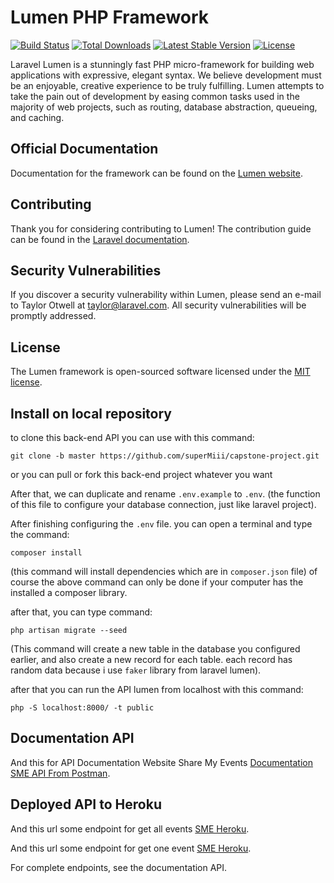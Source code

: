 # Lumen PHP Framework

[![Build Status](https://travis-ci.org/laravel/lumen-framework.svg)](https://travis-ci.org/laravel/lumen-framework)
[![Total Downloads](https://img.shields.io/packagist/dt/laravel/framework)](https://packagist.org/packages/laravel/lumen-framework)
[![Latest Stable Version](https://img.shields.io/packagist/v/laravel/framework)](https://packagist.org/packages/laravel/lumen-framework)
[![License](https://img.shields.io/packagist/l/laravel/framework)](https://packagist.org/packages/laravel/lumen-framework)

Laravel Lumen is a stunningly fast PHP micro-framework for building web applications with expressive, elegant syntax. We believe development must be an enjoyable, creative experience to be truly fulfilling. Lumen attempts to take the pain out of development by easing common tasks used in the majority of web projects, such as routing, database abstraction, queueing, and caching.

## Official Documentation

Documentation for the framework can be found on the [Lumen website](https://lumen.laravel.com/docs).

## Contributing

Thank you for considering contributing to Lumen! The contribution guide can be found in the [Laravel documentation](https://laravel.com/docs/contributions).

## Security Vulnerabilities

If you discover a security vulnerability within Lumen, please send an e-mail to Taylor Otwell at taylor@laravel.com. All security vulnerabilities will be promptly addressed.

## License

The Lumen framework is open-sourced software licensed under the [MIT license](https://opensource.org/licenses/MIT).

## Install on local repository

to clone this back-end API you can use with this command:

```
git clone -b master https://github.com/superMiii/capstone-project.git
```

or you can pull or fork this back-end project whatever you want

After that, we can duplicate and rename `.env.example` to `.env`. (the function of this file to configure your database connection, just like laravel project).

After finishing configuring the `.env` file. you can open a terminal and type the command:

```
composer install
```

(this command will install dependencies which are in `composer.json` file)
of course the above command can only be done if your computer has the installed a composer library.

after that, you can type command:

```
php artisan migrate --seed
```

(This command will create a new table in the database you configured earlier, and also create a new record for each table. each record has random data because i use `faker` library from laravel lumen).

after that you can run the API lumen from localhost with this command:

```
php -S localhost:8000/ -t public
```

## Documentation API

And this for API Documentation Website Share My Events [Documentation SME API From Postman](https://documenter.getpostman.com/view/12251477/UVR8nmzb).

## Deployed API to Heroku

And this url some endpoint for get all events [SME Heroku](https://sme-capstone-backend.herokuapp.com/api/v1/events).

And this url some endpoint for get one event [SME Heroku](https://sme-capstone-backend.herokuapp.com/api/v1/events/2).

For complete endpoints, see the documentation API.
